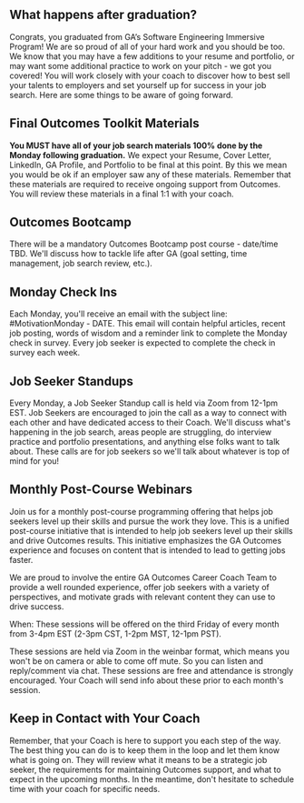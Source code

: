 ## What happens after graduation?
Congrats, you graduated from GA’s Software Engineering Immersive Program! We are so proud of all of your hard work and you should be too. We know that you may have a few additions to your resume and portfolio, or may want some additional practice to work on your pitch - we got you covered!  You will work closely with your coach to discover how to best sell your talents to employers and set yourself up for success in your job search. Here are some things to be aware of going forward. 

## Final Outcomes Toolkit Materials 
**You MUST have all of your job search materials 100% done by the Monday following graduation.** 
We expect your Resume, Cover Letter, LinkedIn, GA Profile, and Portfolio to be final at this point. By this we mean you would be ok if an employer saw any of these materials. Remember that these materials are required to receive ongoing support from Outcomes. You will review these materials in a final 1:1 with your coach. 

## Outcomes Bootcamp
There will be a mandatory Outcomes Bootcamp post course - date/time TBD. We'll discuss how to tackle life after GA (goal setting, time management, job search review, etc.).

## Monday Check Ins
Each Monday, you'll receive an email with the subject line: #MotivationMonday - DATE. This email will contain helpful articles, recent job posting, words of wisdom and a reminder link to complete the Monday check in survey. Every job seeker is expected to complete the check in survey each week.

## Job Seeker Standups
Every Monday, a Job Seeker Standup call is held via Zoom from 12-1pm EST. Job Seekers are encouraged to join the call as a way to connect with each other and have dedicated access to their Coach. We'll discuss what's happening in the job search, areas people are struggling, do interview practice and portfolio presentations, and anything else folks want to talk about. These calls are for job seekers so we'll talk about whatever is top of mind for you! 

## Monthly Post-Course Webinars
Join us for a monthly post-course programming offering that helps job seekers level up their skills and pursue the work they love. This is a unified post-course initiative that is intended to help job seekers level up their skills and drive Outcomes results. This initiative emphasizes the GA Outcomes experience and focuses on content that is intended to lead to getting jobs faster.

We are proud to involve the entire GA Outcomes Career Coach Team to provide a well rounded experience, offer job seekers with a variety of perspectives, and motivate grads with relevant content they can use to drive success.

When: These sessions will be offered on the third Friday of every month from 3-4pm EST (2-3pm CST, 1-2pm MST, 12-1pm PST).

These sessions are held via Zoom in the weinbar format, which means you won't be on camera or able to come off mute. So you can listen and reply/comment via chat. These sessions are free and attendance is strongly encouraged. Your Coach will send info about these prior to each month's session.

## Keep in Contact with Your Coach
Remember, that your Coach is here to support you each step of the way.  The best thing you can do is to keep them in the loop and let them know what is going on. They will review what it means to be a strategic job seeker, the requirements for maintaining Outcomes support, and what to expect in the upcoming months. In the meantime, don't hesitate to schedule time with your coach for specific needs. 
